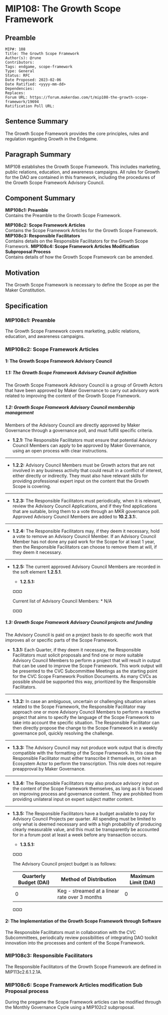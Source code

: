 # MIP108: The Growth Scope Framework

## Preamble
```
MIP#: 108
Title: The Growth Scope Framework
Author(s): @rune
Contributors:
Tags: endgame, scope-framework
Type: General
Status: RFC
Date Proposed: 2023-02-06
Date Ratified: <yyyy-mm-dd>
Dependencies:
Replaces:
Forum URL: https://forum.makerdao.com/t/mip108-the-growth-scope-framework/19694
Ratification Poll URL:
```

## Sentence Summary

The Growth Scope Framework provides the core principles, rules and regulation regarding Growth in the Endgame.

## Paragraph Summary

MIP108 establishes the Growth Scope Framework. This includes marketing, public relations, education, and awareness campaigns. All rules for Growth for the DAO are contained in this framework, including the procedures of the Growth Scope Framework Advisory Council.

## Component Summary

**MIP108c1: Preamble**  
Contains the Preamble to the Growth Scope Framework.

**MIP108c2: Scope Framework Articles**  
Contains the Scope Framework Articles for the Growth Scope Framework.
**MIP108c3: Responsible Facilitators**  
Contains details on the Responsible Facilitators for the Growth Scope Framework.
**MIP108c4: Scope Framework Articles Modification Subproposal Process**  
Contains details of how the Growth Scope Framework can be amended.

## Motivation

The Growth Scope Framework is necessary to define the Scope as per the Maker Constitution.

## Specification

### MIP108c1: Preamble

The Growth Scope Framework covers marketing, public relations, education, and awareness campaigns.

### MIP108c2: Scope Framework Articles

#### 1: The Growth Scope Framework Advisory Council

##### 1.1: The Growth Scope Framework Advisory Council definition
The Growth Scope Framework Advisory Council is a group of Growth Actors that have been approved by Maker Governance to carry out advisory work related to improving the content of the Growth Scope Framework.

##### 1.2: Growth Scope Framework Advisory Council membership management
Members of the Advisory Council are directly approved by Maker Governance through a governance poll, and must fulfill specific criteria.
* **1.2.1:** The Responsible Facilitators must ensure that potential Advisory Council Members can apply to be approved by Maker Governance, using an open process with clear instructions.
---
* **1.2.2:** Advisory Council Members must be Growth actors that are not involved in any business activity that could result in a conflict of interest, either directly or indirectly. They must also have relevant skills for providing professional expert input on the content that the Growth Scope is covering.
---
* **1.2.3:** The Responsible Facilitators must periodically, when it is relevant, review the Advisory Council Applications, and if they find applications that are suitable, bring them to a vote through an MKR governance poll. Approved Advisory Council Members are added to **10.2.3.1:**.
---
* **1.2.4:** The Responsible Facilitators may, if they deem it necessary, hold a vote to remove an Advisory Council Member. If an Advisory Council Member has not done any paid work for the Scope for at least 1 year, then the Responsible Facilitators can choose to remove them at will, if they deem it necessary.
---
* **1.2.5:** The current approved Advisory Council Members are recorded in the soft element **1.2.5.1**.
	* **1.2.5.1:**

    ¤¤¤

    Current list of Advisory Council Members:
      * N/A

    ¤¤¤

##### 1.3: Growth Scope Framework Advisory Council projects and funding
The Advisory Council is paid on a project basis to do specific work that improves all or specific parts of the Scope Framework.
* **1.3.1:** Each Quarter, if they deem it necessary, the Responsible Facilitators must solicit proposals and find one or more suitable Advisory Council Members to perform a project that will result in output that can be used to improve the Scope Framework. This work output will be presented to the CVC Subcommittee Meetings as the starting point for the CVC Scope Framework Position Documents. As many CVCs as possible should be supported this way, prioritized by the Responsible Facilitators.
---
* **1.3.2:** In case an ambiguous, uncertain or challenging situation arises related to the Scope Framework, the Responsible Facilitator may approach one or more Advisory Council Members to perform a reactive project that aims to specify the language of the Scope Framework to take into account the specific situation. The Responsible Facilitator can then directly propose the change to the Scope Framework in a weekly governance poll, quickly resolving the challenge.
---
* **1.3.3:** The Advisory Council may not produce work output that is directly compatible with the formatting of the Scope Framework. In this case the Responsible Facilitator must either transcribe it themselves, or hire an Ecosystem Actor to perform the transcription. This role does not require preapproval by Maker Governance.
---
* **1.3.4:** The Responsible Facilitators may also produce advisory input on the content of the Scope Framework themselves, as long as it is focused on improving process and governance content. They are prohibited from providing unilateral input on expert subject matter content.
---
* **1.3.5:** The Responsible Facilitators have a budget available to pay for Advisory Council Projects per quarter. All spending must be limited to only what is deemed necessary and with a high probability of producing clearly measurable value, and this must be transparently be accounted for in a forum post at least a week before any transaction occurs.
	* **1.3.5.1:**

    ¤¤¤

    The Advisory Council project budget is as follows:

    | Quarterly Budget (DAI) | Method of Distribution | Maximum Limit (DAI) |
    |---|---|---|
    | 0 | Keg - streamed at a linear rate over 3 months | 0 |

    ¤¤¤

#### 2: The Implementation of the Growth Scope Framework through Software

The Responsible Facilitators must in collaboration with the CVC Subcommittees, periodically review possibilities of integrating DAO toolkit innovation into the processes and content of the Scope Framework.

### MIP108c3: Responsible Facilitators

The Responsible Facilitators of the Growth Scope Framework are defined in MIP113c2.6.1.2.1A.

### MIP108c6: Scope Framework Articles modification Sub Proposal process

During the pregame the Scope Framework articles can be modified through the Monthly Governance Cycle using a MIP102c2 subproposal.
